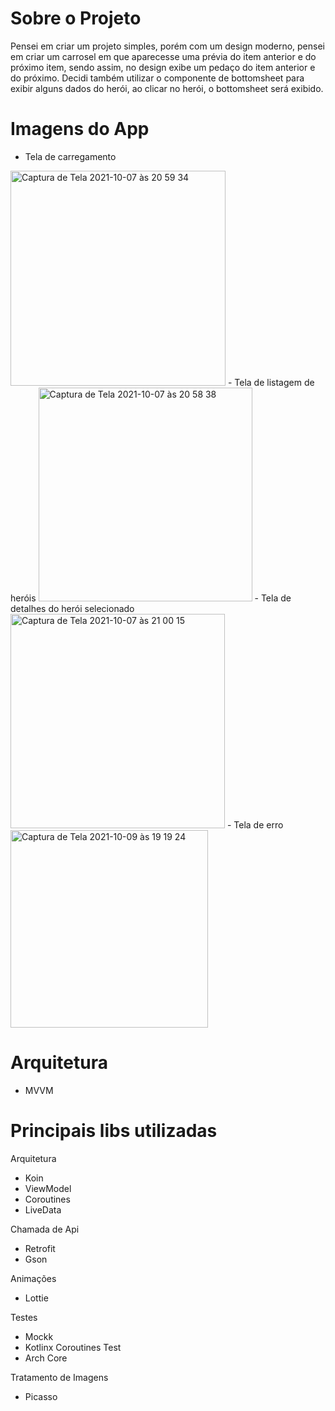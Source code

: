 
# Sobre o Projeto
Pensei em criar um projeto simples, porém com um design moderno, pensei em criar um carrosel em que aparecesse uma prévia do item anterior e do próximo item, sendo assim, no design exibe um pedaço do item anterior e do próximo.
Decidi também utilizar o componente de bottomsheet para exibir alguns dados do herói, ao clicar no herói, o bottomsheet será exibido.


# Imagens do App

- Tela de carregamento
<img width="344" alt="Captura de Tela 2021-10-07 às 20 59 34" src="https://user-images.githubusercontent.com/46344395/136674977-c70b996f-79f3-4978-a21d-f0689c3f59d6.png">
- Tela de listagem de heróis
<img width="342" alt="Captura de Tela 2021-10-07 às 20 58 38" src="https://user-images.githubusercontent.com/46344395/136674994-4107169a-ac86-4b86-a0a0-86fdf64dac7a.png">
- Tela de detalhes do herói selecionado
<img width="343" alt="Captura de Tela 2021-10-07 às 21 00 15" src="https://user-images.githubusercontent.com/46344395/136675014-73a59295-b24d-4f5b-bbc0-07cc24aec72d.png">
- Tela de erro
<img width="316" alt="Captura de Tela 2021-10-09 às 19 19 24" src="https://user-images.githubusercontent.com/46344395/136675032-e4035647-5c91-43bf-ae01-84e18c9d6a81.png">



# Arquitetura
- MVVM


# Principais libs utilizadas

Arquitetura
- Koin
- ViewModel
- Coroutines
- LiveData

Chamada de Api
- Retrofit
- Gson

Animações
- Lottie

Testes
- Mockk
- Kotlinx Coroutines Test
- Arch Core

Tratamento de Imagens 
- Picasso


